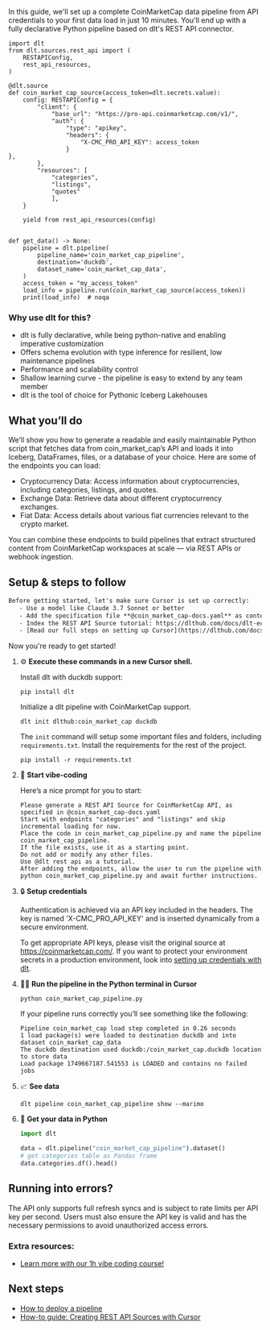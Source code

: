In this guide, we'll set up a complete CoinMarketCap data pipeline from API credentials to your first data load in just 10 minutes. You'll end up with a fully declarative Python pipeline based on dlt's REST API connector.

```python-outcome
import dlt
from dlt.sources.rest_api import (
    RESTAPIConfig,
    rest_api_resources,
)

@dlt.source
def coin_market_cap_source(access_token=dlt.secrets.value):
    config: RESTAPIConfig = {
        "client": {
            "base_url": "https://pro-api.coinmarketcap.com/v1/",
            "auth": {
                "type": "apikey",
                "headers": {
                    "X-CMC_PRO_API_KEY": access_token
                }
},
        },
        "resources": [
            "categories",
            "listings",
            "quotes"
            ],
    }

    yield from rest_api_resources(config)


def get_data() -> None:
    pipeline = dlt.pipeline(
        pipeline_name='coin_market_cap_pipeline',
        destination='duckdb',
        dataset_name='coin_market_cap_data', 
    )
    access_token = "my_access_token"
    load_info = pipeline.run(coin_market_cap_source(access_token))
    print(load_info)  # noqa
```

### Why use dlt for this?

- dlt is fully declarative, while being python-native and enabling imperative customization
- Offers schema evolution with type inference for resilient, low maintenance pipelines
- Performance and scalability control
- Shallow learning curve - the pipeline is easy to extend by any team member
- dlt is the tool of choice for Pythonic Iceberg Lakehouses

## What you’ll do

We’ll show you how to generate a readable and easily maintainable Python script that fetches data from coin_market_cap’s API and loads it into Iceberg, DataFrames, files, or a database of your choice. Here are some of the endpoints you can load:

- Cryptocurrency Data: Access information about cryptocurrencies, including categories, listings, and quotes.
- Exchange Data: Retrieve data about different cryptocurrency exchanges.
- Fiat Data: Access details about various fiat currencies relevant to the crypto market.

You can combine these endpoints to build pipelines that extract structured content from CoinMarketCap workspaces at scale — via REST APIs or webhook ingestion.

## Setup & steps to follow

```default
Before getting started, let's make sure Cursor is set up correctly:
   - Use a model like Claude 3.7 Sonnet or better
   - Add the specification file **@coin_market_cap-docs.yaml** as context
   - Index the REST API Source tutorial: https://dlthub.com/docs/dlt-ecosystem/verified-sources/rest_api/ and add it to context as **@dlt rest api**
   - [Read our full steps on setting up Cursor](https://dlthub.com/docs/dlt-ecosystem/llm-tooling/cursor-restapi#23-configuring-cursor-with-documentation)
```

Now you're ready to get started! 

1. ⚙️ **Execute these commands in a new Cursor shell.**
    
    Install dlt with duckdb support:
    ```shell
    pip install dlt
    ```

    Initialize a dlt pipeline with CoinMarketCap support.
    ```shell
    dlt init dlthub:coin_market_cap duckdb
    ```

    The `init` command will setup some important files and folders, including `requirements.txt`. Install the requirements for the rest of the project.
    ```shell
    pip install -r requirements.txt
    ```
    
2. 🤠 **Start vibe-coding**
    
    Here’s a nice prompt for you to start: 
    
    ```prompt
    Please generate a REST API Source for CoinMarketCap API, as specified in @coin_market_cap-docs.yaml 
    Start with endpoints "categories" and "listings" and skip incremental loading for now. 
    Place the code in coin_market_cap_pipeline.py and name the pipeline coin_market_cap_pipeline. 
    If the file exists, use it as a starting point. 
    Do not add or modify any other files. 
    Use @dlt rest api as a tutorial. 
    After adding the endpoints, allow the user to run the pipeline with python coin_market_cap_pipeline.py and await further instructions.
    ```

    
3. 🔒 **Setup credentials** 
    
    Authentication is achieved via an API key included in the headers. The key is named 'X-CMC_PRO_API_KEY' and is inserted dynamically from a secure environment.
    
    To get appropriate API keys, please visit the original source at https://coinmarketcap.com/.
    If you want to protect your environment secrets in a production environment, look into [setting up credentials with dlt](https://dlthub.com/docs/walkthroughs/add_credentials).
    
4. 🏃‍♀️ **Run the pipeline in the Python terminal in Cursor**
    
    ```shell
    python coin_market_cap_pipeline.py
    ```
    
    If your pipeline runs correctly you’ll see something like the following:
    
    ```shell
    Pipeline coin_market_cap load step completed in 0.26 seconds
    1 load package(s) were loaded to destination duckdb and into dataset coin_market_cap_data
    The duckdb destination used duckdb:/coin_market_cap.duckdb location to store data
    Load package 1749667187.541553 is LOADED and contains no failed jobs
    ```
    
5. 📈 **See data**
    
    ```shell
    dlt pipeline coin_market_cap_pipeline show --marimo
    ```
    
6. 🐍 **Get your data in Python**
    
    ```python
    import dlt

   data = dlt.pipeline("coin_market_cap_pipeline").dataset()
   # get categories table as Pandas frame
   data.categories.df().head()
    ```

## Running into errors?

The API only supports full refresh syncs and is subject to rate limits per API key per second. Users must also ensure the API key is valid and has the necessary permissions to avoid unauthorized access errors.

### Extra resources:

- [Learn more with our 1h vibe coding course!](https://www.youtube.com/watch?v=GGid70rnJuM)

## Next steps

- [How to deploy a pipeline](https://dlthub.com/docs/walkthroughs/deploy-a-pipeline)
- [How-to guide: Creating REST API Sources with Cursor](https://dlthub.com/docs/dlt-ecosystem/llm-tooling/cursor-restapi)